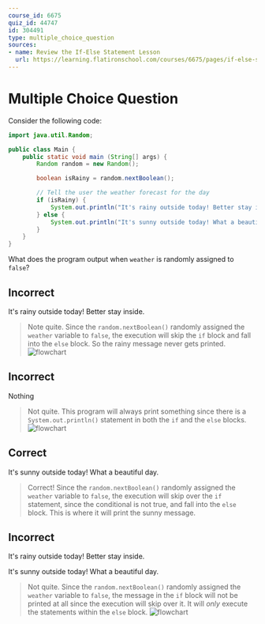 ```yaml
---
course_id: 6675
quiz_id: 44747
id: 304491
type: multiple_choice_question
sources:
- name: Review the If-Else Statement Lesson
  url: https://learning.flatironschool.com/courses/6675/pages/if-else-statement?module_item_id=539035
---
```


# Multiple Choice Question

Consider the following code:

```java
import java.util.Random;

public class Main {
    public static void main (String[] args) {
        Random random = new Random();

        boolean isRainy = random.nextBoolean();

        // Tell the user the weather forecast for the day
        if (isRainy) {
            System.out.println("It's rainy outside today! Better stay inside.");
        } else {
            System.out.println("It's sunny outside today! What a beautiful day.");
        }
    }
}
```

What does the program output when `weather` is randomly assigned to `false`?

## Incorrect

It's rainy outside today! Better stay inside.

> Note quite. Since the `random.nextBoolean()` randomly assigned the `weather`
> variable to `false`, the execution will skip the `if` block and fall into the
> `else` block. So the rainy message never gets printed.
> ![flowchart](https://curriculum-content.s3.amazonaws.com/java-mod-1/conditionals-quiz/conditional-quiz-question-2.png)

## Incorrect

Nothing

> Not quite. This program will always print something since there is a
> `System.out.println()` statement in both the `if` and the `else` blocks.
> ![flowchart](https://curriculum-content.s3.amazonaws.com/java-mod-1/conditionals-quiz/conditional-quiz-question-2.png)

## Correct

It's sunny outside today! What a beautiful day.

> Correct! Since the `random.nextBoolean()` randomly assigned the `weather`
> variable to `false`, the execution will skip over the `if` statement, since
> the conditional is not true, and fall into the `else` block. This is
> where it will print the sunny message.

## Incorrect

It's rainy outside today! Better stay inside.

It's sunny outside today! What a beautiful day.

> Not quite. Since the `random.nextBoolean()` randomly assigned the `weather`
> variable to `false`, the message in the `if` block will not be printed at
> all since the execution will skip over it. It will _only_ execute the
> statements within the `else` block.
> ![flowchart](https://curriculum-content.s3.amazonaws.com/java-mod-1/conditionals-quiz/conditional-quiz-question-2.png)
